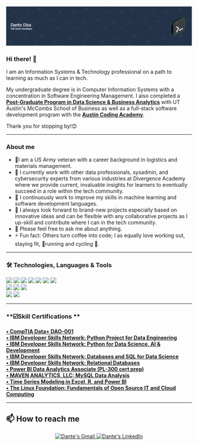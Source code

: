 <!-- markdownlint-disable MD033 MD042-->
![Header](github-header-image.png)
### Hi there! 👋
   
I am an Information Systems & Technology professional on a path to learning as much as I can in tech. 

My undergraduate degree is in Computer Information Systems with a concentration in Software Engineering Management. I also completed a **[Post-Graduate Program in Data Science & Business Analytics](https://vrfy.digital/index.php?key=SZcBb)** with UT Austin's McCombs School of Business as well as a full-stack software development program with the **[Austin Coding Academy](https://austincodingacademy.com/courses/software-development-online/)**.

Thank you for stopping by!😊

---
### **About me**

- 🎡I am a US Army veteran with a career background in logistics and materials management.
- 🔭 I currently work with other data professionals, sysadmin, and cybersecurity experts from various industries at Divergence Academy where we provide current, invaluable insights for learners to eventually succeed in a role within the tech community.
- 🌱 I continuously work to improve my skills in machine learning and software development languages.
- 🤔 I always look forward to brand-new projects especially based on innovative ideas and can be flexible with any collaborative projects as I up-skill and contribute where I can in the tech community.
- 💬 Please feel free to ask me about anything. 
- ⚡ Fun fact: Others turn coffee into code; I as equally love working out, staying fit, 🏃running and cycling 🚴.
---
### 🛠️ Technologies, Languages & Tools

![](https://img.shields.io/badge/Code-JavaScript-informational?style=flat&color=informational&logo=javascript)
![](https://img.shields.io/badge/Code-HTML5-informational?style=flat&color=informational&logo=HTML5)
![](https://img.shields.io/badge/Code-CSS3-informational?style=flat&color=informational&logo=CSS3)
![](https://img.shields.io/npm/v/npm.svg?logo=npm)
![](https://img.shields.io/badge/Code-React-informational?style=flat&color=informational&logo=react)
![](https://img.shields.io/badge/Code-Next.JS-informational?style=flat&color=informational&logo=Next.JS)
![](https://img.shields.io/badge/Code-Python-informational?style=flat&color=informational&logo=python)<br/>
![](https://img.shields.io/badge/Linux-FCC624?style=for-the-badge&logo=linux&logoColor=black)
![](https://img.shields.io/badge/iOS-000000?style=for-the-badge&logo=ios&logoColor=white)
![](https://img.shields.io/badge/Windows-0078D6?style=for-the-badge&logo=windows&logoColor=white)<br/>
![](https://img.shields.io/badge/dev.to-0A0A0A?style=for-the-badge&logo=dev.to&logoColor=white)
![](https://img.shields.io/badge/Medium-12100E?style=for-the-badge&logo=medium&logoColor=white)

---
### **☑️Skill Certifications **
**[• CompTIA Data+ DAO-001](https://www.credly.com/badges/d94449ce-1ce7-4093-ba8c-9aed2c8f0a26)** <br/>
**[• IBM Developer Skills Network: Python Project for Data Engineering](https://www.credly.com/badges/1f06793b-a60b-4772-8a6c-4a26effd0bad)**<br/>
**[• IBM Developer Skills Network: Python for Data Science, AI & Development](https://www.coursera.org/account/accomplishments/certificate/VNWC4A9YPND3)**<br/>
**[• IBM Developer Skills Network: Databases and SQL for Data Science](https://www.credly.com/badges/9dd7e235-f7ca-42ba-9b42-b2b52dd199c7)**<br/>
**[• IBM Developer Skills Network: Relational Databases](https://www.credly.com/badges/92eafcee-863a-4a09-bd00-b8cf2509478a)**<br/>
**[• Power BI Data Analytics Associate (PL-300 cert prep)](https://www.linkedin.com/learning/certificates/eddb7049585f80448168415f6807f2a8a7cfc1454205eb5693e8841086aa5dcd?accountId=57878161&u=57878161&success=true&authUUID=K6tsoAaNQ0%2BIKpi2RHubDg%3D%3D)**<br/>
**[• MAVEN ANALYTICS, LLC: MySQL Data Analysis](https://www.credential.net/75bd481c-7229-485a-892c-c1f8be3ada28)**<br/>
**[• Time Series Modeling in Excel, R, and Power BI](https://www.linkedin.com/learning/certificates/872212bdc1580883516ee6cf85f393582991407dce1c41ab6a850d8b7aef0e66?u=57878161)**<br/>
**[• The Linux Foundation: Fundamentals of Open Source IT and Cloud Computing](https://www.credly.com/badges/cc8a8238-ef82-4e4a-a4f6-4bc75fbc223e)**


---

## **📫 How to reach me**

<div align="center" style="text-align:center">
    <a href="mailto:dantediza@gmail.com">
        <img src="https://img.shields.io/badge/-Gmail-EA4335?style=for-the-badge&logo=Gmail&logoColor=white"
            alt="Dante's Gmail">
    </a>
    <a href="https://www.linkedin.com/in/dante-diza/">
        <img src="https://img.shields.io/badge/LinkedIn-0A66C2?style=for-the-badge&logo=linkedin&logoColor=white"
            alt="Dante's LinkedIn">
    </a>
</div>
<!---
ddiza/ddiza is a ✨ special ✨ repository because its `README.md` (this file) appears on your GitHub profile.
You can click the Preview link to take a look at your changes.
--->

